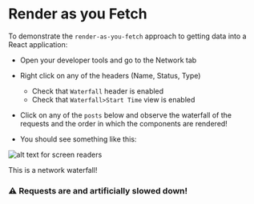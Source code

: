 # Render as you Fetch

To demonstrate the `render-as-you-fetch` approach to getting data into a React application:

- Open your developer tools and go to the Network tab
- Right click on any of the headers (Name, Status, Type)

  - Check that `Waterfall` header is enabled
  - Check that `Waterfall>Start Time` view is enabled

- Click on any of the `posts` below and observe the waterfall of the requests and the order in which the components are rendered!
- You should see something like this:

![alt text for screen readers](/screenshot-for.png 'Text to show on mouseover')

This is a network waterfall!

### ⚠️ Requests are and artificially slowed down!
